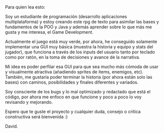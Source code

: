 Para quien lea esto:

Soy un estudiante de programación (desarrollo aplicaciones multiplataforma) y estoy creando este rpg de texto
para asimilar las bases y fundamentos de la POO y Java y además aprender sobre lo que más me gusta y me interesa, el Game Development.

Actualmente el juego está muy verde, por ahora, he conseguido solamente implementar una GUI muy básica (muestra la historia y equipo y stats del jugador), que funciona a través de los inputs del usuario tanto por teclado como por ratón, en la toma de decisiones y avance de la narrativa. 

Mi idea es poder perfilar esa GUI para que sea mucho más cómoda de usar y visualmente atractiva (añadiendo sprites de items, enemigos, etc).
También, me gustaría poder terminar la historia (por ahora están solo las bases) con caminos, posibilidades y finales diferentes y variados.

Soy consciente de los bugs y lo mal optimizado y redactado que está el código, por ahora me enfoco en que funcione y poco a poco lo voy revisando y mejorando.

Espero que te guste el proyecto y cualquier duda, consejo o crítica constructiva será bienvenida :)

David.
